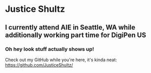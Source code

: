 # Justice Shultz
## I currently attend AIE in Seattle, WA while additionally working part time for DigiPen US

### Oh hey look stuff actually shows up!

Check out my GitHub while you're here, it's kinda neat: https://github.com/JusticeShultz/